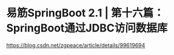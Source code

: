 # 易筋SpringBoot 2.1 | 第十六篇：SpringBoot通过JDBC访问数据库
https://blog.csdn.net/zgpeace/article/details/99619694
